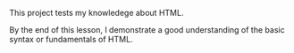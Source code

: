 This project tests my knowledege about HTML.

By the end of this lesson, I demonstrate a good understanding of the basic syntax or fundamentals of HTML.
